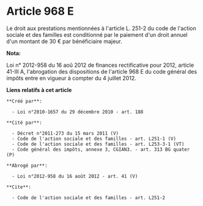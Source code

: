 # Article 968 E

Le droit aux prestations mentionnées à l'article L. 251-2 du code de l'action sociale et des familles est conditionné par le
paiement d'un droit annuel d'un montant de 30 € par bénéficiaire majeur.

**Nota:**

Loi n° 2012-958 du 16 aoû 2012 de finances rectificative pour 2012, article 41-III A, l'abrogation des dispositions de
l'article 968 E du code général des impôts entre en vigueur à compter du 4 juillet 2012.

**Liens relatifs à cet article**

	**Créé par**:

	  - Loi n°2010-1657 du 29 décembre 2010 - art. 188

	**Cité par**:

	  - Décret n°2011-273 du 15 mars 2011 (V)
	  - Code de l'action sociale et des familles - art. L251-1 (V)
	  - Code de l'action sociale et des familles - art. L253-3-1 (VT)
	  - Code général des impôts, annexe 3, CGIAN3. - art. 313 BG quater (P)

	**Abrogé par**:

	  - Loi n°2012-958 du 16 août 2012 - art. 41 (V)

	**Cite**:

	  - Code de l'action sociale et des familles - art. L251-2
